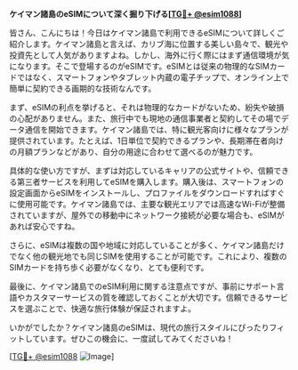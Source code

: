 **ケイマン諸島のeSIMについて深く掘り下げる[[TG💪+ @esim1088](https://t.me/s/esim1088)]**

皆さん、こんにちは！今日はケイマン諸島で利用できるeSIMについて詳しくご紹介します。ケイマン諸島と言えば、カリブ海に位置する美しい島々で、観光や投資先として人気がありますよね。しかし、海外に行く際にはまず通信環境が気になります。そこで登場するのがeSIMです。eSIMとは従来の物理的なSIMカードではなく、スマートフォンやタブレット内蔵の電子チップで、オンライン上で簡単に契約できる画期的な技術なんです。

まず、eSIMの利点を挙げると、それは物理的なカードがないため、紛失や破損の心配がありません。また、旅行中でも現地の通信事業者と契約してその場でデータ通信を開始できます。ケイマン諸島では、特に観光客向けに様々なプランが提供されています。たとえば、1日単位で契約できるプランや、長期滞在者向けの月額プランなどがあり、自分の用途に合わせて選べるのが魅力です。

具体的な使い方ですが、まずは対応しているキャリアの公式サイトや、信頼できる第三者サービスを利用してeSIMを購入します。購入後は、スマートフォンの設定画面からeSIMをインストールし、プロファイルをダウンロードすればすぐに使用可能です。ケイマン諸島では、主要な観光エリアでは高速なWi-Fiが整備されていますが、屋外での移動中にネットワーク接続が必要な場合も、eSIMがあれば安心ですね。

さらに、eSIMは複数の国や地域に対応していることが多く、ケイマン諸島だけでなく他の観光地でも同じSIMを使用することが可能です。これにより、複数のSIMカードを持ち歩く必要がなくなり、とても便利です。

最後に、ケイマン諸島でのeSIM利用に関する注意点ですが、事前にサポート言語やカスタマーサービスの質を確認しておくことが大切です。信頼できるサービスを選ぶことで、快適な旅行体験が保証されますよ。

いかがでしたか？ケイマン諸島のeSIMは、現代の旅行スタイルにぴったりフィットしています。ぜひこの機会に、一度試してみてくださいね！

[[TG💪+ @esim1088](https://t.me/s/esim1088) ![Image](https://i.postimg.cc/Y0z9fWf4/image.png)]